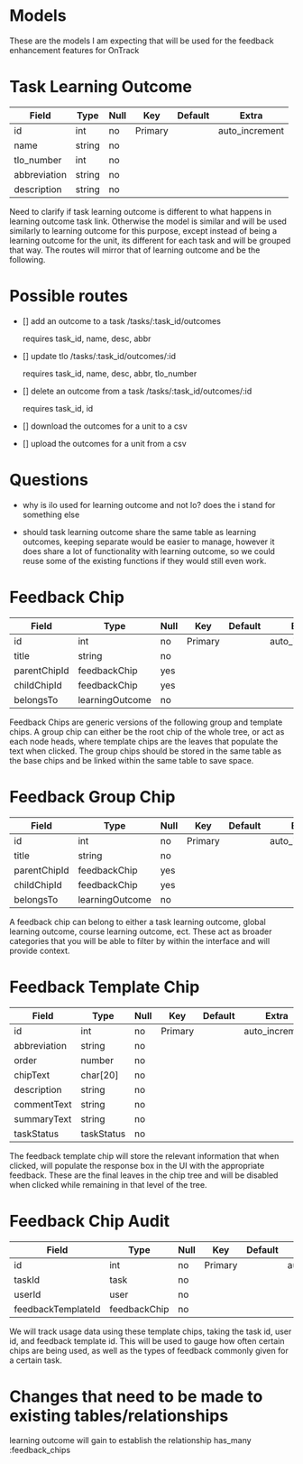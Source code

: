# Models

These are the models I am expecting that will be used for the feedback enhancement features for OnTrack

# Task Learning Outcome

| Field        | Type   | Null | Key     | Default | Extra          |
|--------------|--------|------|---------|---------|----------------|
| id           | int    | no   | Primary |         | auto_increment |
| name         | string | no   |         |         |                |
| tlo_number   | int    | no   |         |         |                |
| abbreviation | string | no   |         |         |                |
| description  | string | no   |         |         |                |

Need to clarify if task learning outcome is different to what happens in learning outcome task link. Otherwise the model is similar and will be used similarly to learning outcome for this purpose, except instead of being a learning outcome for the unit, its different for each task and will be grouped that way. The routes will mirror that of learning outcome and be the following.

# Possible routes

- [] add an outcome to a task
	/tasks/:task_id/outcomes

	requires
	task_id, name, desc, abbr

- [] update tlo
	/tasks/:task_id/outcomes/:id

	requires
	task_id, name, desc, abbr, tlo_number

- [] delete an outcome from a task
	/tasks/:task_id/outcomes/:id

	requires
	task_id, id

- [] download the outcomes for a unit to a csv
- [] upload the outcomes for a unit from a csv

# Questions
- why is ilo used for learning outcome and not lo? does the i stand for something else

 - should task learning outcome share the same table as learning outcomes, keeping separate would be easier to manage, however it does share a lot of functionality with learning outcome, so we could reuse some of the existing functions if they would still even work.



# Feedback Chip

| Field        | Type            | Null | Key     | Default | Extra          |
|--------------|-----------------|------|---------|---------|----------------|
| id           | int             | no   | Primary |         | auto_increment |
| title        | string          | no   |         |         |                |
| parentChipId | feedbackChip    | yes  |         |         |                |
| childChipId  | feedbackChip    | yes  |         |         |                |
| belongsTo    | learningOutcome | no   |         |         |                |

Feedback Chips are generic versions of the following group and template chips. A group chip can either be the root chip of the whole tree, or act as each node heads, where template chips are the leaves that populate the text when clicked. The group chips should be stored in the same table as the base chips and be linked within the same table to save space.

# Feedback Group Chip

| Field        | Type            | Null | Key     | Default | Extra          |
|--------------|-----------------|------|---------|---------|----------------|
| id           | int             | no   | Primary |         | auto_increment |
| title        | string          | no   |         |         |                |
| parentChipId | feedbackChip    | yes  |         |         |                |
| childChipId  | feedbackChip    | yes  |         |         |                |
| belongsTo    | learningOutcome | no   |         |         |                |

A feedback chip can belong to either a task learning outcome, global learning outcome, course learning outcome, ect. These act as broader categories that you will be able to filter by within the interface and will provide context.

# Feedback Template Chip

| Field        | Type       | Null | Key     | Default | Extra          |
|--------------|------------|------|---------|---------|----------------|
| id           | int        | no   | Primary |         | auto_increment |
| abbreviation | string     | no   |         |         |                |
| order        | number     | no   |         |         |                |
| chipText     | char[20]   | no   |         |         |                |
| description  | string     | no   |         |         |                |
| commentText  | string     | no   |         |         |                |
| summaryText  | string     | no   |         |         |                |
| taskStatus   | taskStatus | no   |         |         |                |

The feedback template chip will store the relevant information that when clicked, will populate the response box in the UI with the appropriate feedback. These are the final leaves in the chip tree and will be disabled when clicked while remaining in that level of the tree. 

# Feedback Chip Audit

| Field              | Type         | Null | Key     | Default | Extra          |
|--------------------|--------------|------|---------|---------|----------------|
| id                 | int          | no   | Primary |         | auto_increment |
| taskId             | task         | no   |         |         |                |
| userId             | user         | no   |         |         |                |
| feedbackTemplateId | feedbackChip | no   |         |         |                |

We will track usage data using these template chips, taking the task id, user id, and feedback template id. This will be used to gauge how often certain chips are being used, as well as the types of feedback commonly given for a certain task.


# Changes that need to be made to existing tables/relationships

learning outcome will gain to establish the relationship
has_many :feedback_chips